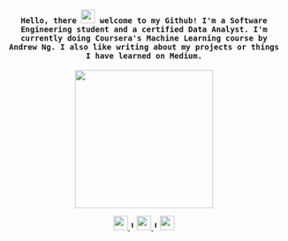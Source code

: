 <h4 align="center"><samp> Hello, there <img src="https://media.giphy.com/media/hvRJCLFzcasrR4ia7z/giphy.gif" width="25px">   welcome to my Github! I'm a Software Engineering student and a certified Data Analyst. I'm currently doing Coursera's Machine Learning course by Andrew Ng. I also like writing about my projects or things I have learned on Medium. </samp></h4>

<p align="center">
  <img width="250" src="https://media.tenor.com/hVmM21uY9hEAAAAM/homer-simpson.gif">
</p>



</div>
<div align='center'>
<a href='https://www.linkedin.com/in/euelainesilva/'>
    <img width="26" height="26" src="https://img.icons8.com/metro/26/000000/linkedin.png"/>
</a>
 ╹
 <a href='https://medium.com/@lainetnr'>
    <img width="26" height="26" src="https://cdn4.iconfinder.com/data/icons/social-media-circle-7/512/Medium_circle-512.png"/>
</a>
 ╹
  <a href='https://www.kaggle.com/lainetnr'>
    <img width="26" height="26" src="https://cdn.icon-icons.com/icons2/2389/PNG/512/kaggle_logo_icon_145140.png"/>
</div>
